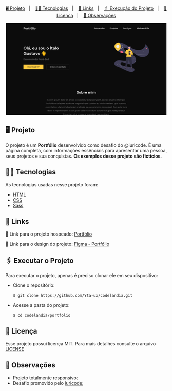 <p align="center">
    <a href="#-projeto">🖥 Projeto</a>&nbsp;&nbsp;&nbsp;|&nbsp;&nbsp;&nbsp;
    <a href="#-tecnologias">👨‍💻 Tecnologias</a>&nbsp;&nbsp;&nbsp;|&nbsp;&nbsp;&nbsp;
    <a href="#-projeto">🔗 Links</a>&nbsp;&nbsp;&nbsp;|&nbsp;&nbsp;&nbsp;
    <a href="#-executar-o-projeto">🖇 Execução do Projeto</a>&nbsp;&nbsp;&nbsp;|&nbsp;&nbsp;&nbsp;
    <a href="#-licença">📃 Licença</a>&nbsp;&nbsp;&nbsp;|&nbsp;&nbsp;&nbsp;
    <a href="#-observações">📌 Observações</a>
</p>
<div align="center">
    <img width="500"  alt="Página principal do portfólio" src=".github/home.png"/>
</div>


## 🖥 Projeto
O projeto é um **Portfólio** desenvolvido como desafio do @iuricode. É uma página completa, com informações essênciais para apresentar uma pessoa, seus projetos e sua conquistas. **Os exemplos desse projeto são fictícios**.

## 👨‍💻 Tecnologias
As tecnologias usadas nesse projeto foram:
- [HTML](https://developer.mozilla.org/en-US/docs/Web/HTML)
- [CSS](https://developer.mozilla.org/en-US/docs/Web/CSS)
- [Sass](https://sass-lang.com/)

## 🔗 Links

🤖 Link para o projeto hospeado: [Portfólio](https://yta-ux.github.io/codelandia/portfolio/)

🎨 Link para o design do projeto: [Figma - Portfólio](https://www.figma.com/file/Yb9IBH56g7T1hdIyZ3BMNO/Desafios---Codel%C3%A2ndia?node-id=13190%3A2&t=a3itppwhS5YjTWDP-0)


## 🖇 Executar o Projeto
Para executar o projeto, apenas é preciso clonar ele em seu dispositivo:

- Clone o repositório:
    ```bash
    $ git clone https://github.com/Yta-ux/codelandia.git
    ```
- Acesse a pasta do projeto:
    ```bash
    $ cd codelandia/portfolio
    ```
 
##  📃 Licença
Esse projeto possui licença MIT. Para mais detalhes consulte o arquivo [LICENSE](LICENSE.md)

## 📌 Observações
- Projeto totalmente responsivo;
- Desafio promovido pelo [iuricode](https://github.com/iuricode);
